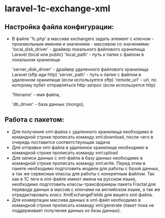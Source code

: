 # laravel-1c-exchange-xml

## Настройка файла конфигурации:
- В файле '1c.php' в массиве exchangers задать элемент с ключом - произвольным именем и значением - массивом со значениями:
    'local_disk_driver' - драйвер локального файлового хранилища Laravel (local или public)
    'local_path' - путь к папке с файлом в локальном хранилище

    'server_disk_driver' - драйвер удаленного файлового хранилища Laravel (sftp иди http)
    'server_path' - путь к папке с файлом в удаленном хранилище (если используется sftp)
    'remote_url' - url, по которому пубет отправляться http-запрос (если используется http)

    'filename' - имя файла,
    
    'db_driver' - база данных (mongo),

## Работа с пакетом:
- Для получения xml-файла с удаленного хранилища необходимо в командной строке прописать команду xml:download, после чего в очередь поставится соответствующая задача
- Для отправки xml-файла в удаленное хранилище необходимо в командной строке прописать команду xml:upload
- Для записи данных с xml-файла в базу данных необходимо в командной строке прописать команду xml:write. Перед этим в пакете необходимо подготовить модели для работы с базой данных, а так же сервисные классы для работы с конкретным файлом. Так как в 1C теги в xml-файле имеют имена на русском языке, необходимо подготовить классы-трансформеры пакета Fractal для перевода данных в массив с ключами на английском языке, а так же отредактировать класс XmlExchangeFields для вашего xml-файла.
- Для конвертации массива данных в xml-файл необходимо в командной строке прописать команду xml:generate (пакет пока не поддерживает получение данных из базы данных).